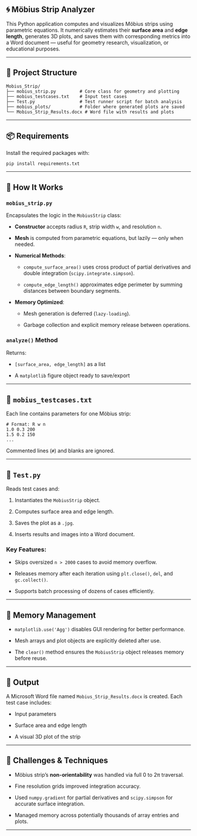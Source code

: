 ## **🌀 Möbius Strip Analyzer**

This Python application computes and visualizes Möbius strips using parametric equations. It numerically estimates their **surface area** and **edge length**, generates 3D plots, and saves them with corresponding metrics into a Word document — useful for geometry research, visualization, or educational purposes.

---

## **📁 Project Structure**


`Mobius_Strip/`  
`├── mobius_strip.py         # Core class for geometry and plotting`  
`├── mobius_testcases.txt    # Input test cases`  
`├── Test.py                 # Test runner script for batch analysis`  
`├── mobius_plots/           # Folder where generated plots are saved`  
`└── Mobius_Strip_Results.docx # Word file with results and plots`

---

## **📦 Requirements**

Install the required packages with:

 
`pip install requirements.txt`

---

## **🧠 How It Works**

### **`mobius_strip.py`**

Encapsulates the logic in the `MobiusStrip` class:

* **Constructor** accepts radius `R`, strip width `w`, and resolution `n`.

* **Mesh** is computed from parametric equations, but lazily — only when needed.

* **Numerical Methods**:

  * `compute_surface_area()` uses cross product of partial derivatives and double integration (`scipy.integrate.simpson`).

  * `compute_edge_length()` approximates edge perimeter by summing distances between boundary segments.

* **Memory Optimized**:

  * Mesh generation is deferred (`lazy-loading`).

  * Garbage collection and explicit memory release between operations.

### **`analyze()` Method**

Returns:

* `[surface_area, edge_length]` as a list

* A `matplotlib` figure object ready to save/export

---

## **🧪 `mobius_testcases.txt`**

Each line contains parameters for one Möbius strip:

 
`# Format: R w n`  
`1.0 0.3 200`  
`1.5 0.2 150`  
`...`

Commented lines (`#`) and blanks are ignored.

---

## **🔁 `Test.py`**

Reads test cases and:

1. Instantiates the `MobiusStrip` object.

2. Computes surface area and edge length.

3. Saves the plot as a `.jpg`.

4. Inserts results and images into a Word document.

### **Key Features:**

* Skips oversized `n > 2000` cases to avoid memory overflow.

* Releases memory after each iteration using `plt.close()`, `del`, and `gc.collect()`.

* Supports batch processing of dozens of cases efficiently.

---

## **🧹 Memory Management**

* `matplotlib.use('Agg')` disables GUI rendering for better performance.

* Mesh arrays and plot objects are explicitly deleted after use.

* The `clear()` method ensures the `MobiusStrip` object releases memory before reuse.

---

## **📄 Output**

A Microsoft Word file named `Mobius_Strip_Results.docx` is created. Each test case includes:

* Input parameters

* Surface area and edge length

* A visual 3D plot of the strip

---

## **🚧 Challenges & Techniques**

* Möbius strip’s **non-orientability** was handled via full 0 to 2π traversal.

* Fine resolution grids improved integration accuracy.

* Used `numpy.gradient` for partial derivatives and `scipy.simpson` for accurate surface integration.

* Managed memory across potentially thousands of array entries and plots.

---

